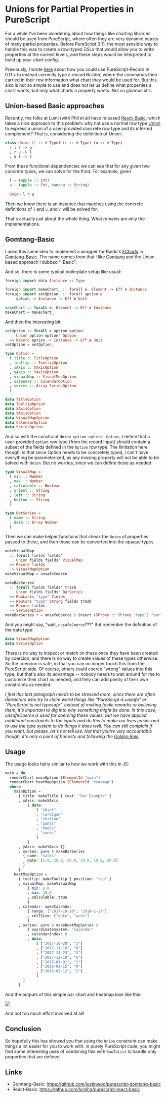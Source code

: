 # Unions for Partial Properties in PureScript

For a while I've been wondering about how things like charting libraries should be used from PureScript, where often they are very dynamic beasts of many partial properties. Before PureScript 0.11, the most sensible way to handle this was to create a row-typed DSLs that would allow you to write properties at the correct levels, and these steps would be interpreted to build up your chart config.

Previously, I wrote [here](https://qiita.com/kimagure/items/fd05ad13ee8def0fb4ed) about how you could use PureScript-Record in 0.11.x to instead correctly type a record Builder, where the commands then carried in their row information what chart they would be used for. But this also is not so simple to use and does not let us define what properties a chart wants, but only what charts a property wants. Not so glorious still.

## Union-based Basic approaches

Recently, the folks at Lumi (with Phil et al) have released [React-Basic](https://github.com/lumihq/purescript-react-basic), which takes a nice approach to this problem: why not use a normal row type [Union](https://pursuit.purescript.org/builtins/docs/Prim#t:Union) to express a union of a user-provided concrete row type and its inferred complement? That is, considering the definition of Union:

```hs
class Union (l :: # Type) (r :: # Type) (u :: # Type)
  | l r -> u
  , r u -> l
  , u l -> r
```

From these functional dependencies we can see that for any given two concrete types, we can solve for the third. For example, given

```hs
  l ~ (apple :: Int)
  u ~ (apple :: Int, banana :: String)
  
  Union l r u
```

Then we know there is an instance that matches using the concrete definitions of `l` and `u`, and `r` will be solved for.

That's actually just about the whole thing. What remains are only the implementations.

## Gomtang-Basic

I used this same idea to implement a wrapper for Baidu's [ECharts](http://echarts.baidu.com/) in [Gomtang-Basic](https://github.com/justinwoo/purescript-gomtang-basic). The name comes from that I like [Gomtang](https://en.wikipedia.org/wiki/Gomguk) and the Union-based approach I dubbed "-Basic".

And so, there is some typical boilerplate setup like usual:

```hs
foreign import data Instance :: Type

foreign import makeChart_ :: forall e. Element -> Eff e Instance
foreign import setOption_ :: forall option e
   . option -> Instance -> Eff e Unit 

makeChart :: forall e. Element -> Eff e Instance
makeChart = makeChart_
```

And then the interesting bit:

```hs
setOption :: forall e option option'
   . Union option option' Option
  => Record option -> Instance -> Eff e Unit
setOption = setOption_

type Option =
  ( title :: TitleOption
  , tooltip :: TooltipOption
  , xAxis :: XAxisOption
  , yAxis :: YAxisOption
  , visualMap :: VisualMapOption
  , calendar :: CalendarOption
  , series :: Array SeriesOption
  )

data TitleOption
data TooltipOption
data XAxisOption
data YAxisOption
data VisualMapOption
data CalendarOption
data SeriesOption
```

And so with the constraint `Union option option' Option`, I define that a user-provided `option` row type (from the record input) should contain a subset of the fields defined in the `Option` row type. The limitation here though, is that since Option needs to be concretely typed, I can't have everything be parameterized, as any missing property will not be able to be solved with `Union`. But no worries, since we can define those as needed:

```hs
type VisualMap =
  ( min :: Number
  , max :: Number
  , calculable :: Boolean
  , orient :: String
  , left :: String
  , bottom :: String
  )

type BarSeries =
  ( name :: String
  , data :: Array Number
  )
```

Then we can make helper functions that check the `Union` of properties passed to these, and then those can be converted into the opaque types.

```hs
makeVisualMap
  :: forall fields fields'
   . Union fields fields' VisualMap
  => Record fields
  -> VisualMapOption
makeVisualMap = unsafeCoerce

makeBarSeries
  :: forall fields fields' trash
   . Union fields fields' BarSeries
  => RowLacks "type" fields
  => RowCons "type" String fields trash
  => Record fields
  -> SeriesOption
makeBarSeries r = unsafeCoerce $ insert (SProxy :: SProxy "type") "bar" r
```

And you might say, "wait, `unsafeCoerce`???" But remember the definition of the data type:

```hs
data VisualMapOption
data SeriesOption
```

There is no way to inspect or match on these once they have been created by coercion, and there is no way to create values of these types otherwise. So the coercion is safe, in that you can no longer touch this from the PureScript side. Of course, others could coerce "wrong" values into this type, but that's also its advantage -- nobody needs to wait around for me to customize their chart as needed, and they can add plenty of their own constraints as needed.

*I feel this last paragraph needs to be stressed more, since there are often detractors who try to claim weird things like "PureScript is unsafe" or "PureScript is not typesafe". Instead of making facile remarks or believing them, it's important to dig into why something might be done. In this case, unsafeCoerce is used for coercing these values, but we have applied additional constraints to the inputs and do this to make our lives easier and to use the type system to do things it does well. You can still complain if you want, but please, let's not tell lies. Not that you're very accountable though, it's only a point of honesty and following the [Golden Rule](https://en.wikipedia.org/wiki/Golden_Rule).*

## Usage

The usage looks fairly similar to how we work with this in JS:

```hs
main = do
  renderChart mainOption (ElementId "main")
  renderChart heatMapOption (ElementId "heatmap")
  where
    mainOption =
      { title: makeTitle { text: "Bar Example" }
      , xAxis: makeXAxis
          { data:
              [ "shirt"
              , "cardigan"
              , "chiffon"
              , "pants"
              , "heels"
              , "socks"
              ]
          }
      , yAxis: makeYAxis {}
      , series: pure $ makeBarSeries
        { name: "sales"
        , data: [5.0, 20.0, 36.0, 10.0, 10.0, 20.0]
        }
      }
    heatMapOption =
      { tooltip: makeTooltip { position: "top" }
      , visualMap: makeVisualMap
          { min: 0.0
          , max: 10.0
          , calculable: true
          }
      , calendar: makeCalendar
          { range: ["2017-10-20", "2018-2-17"]
          , cellSize: ["auto", "auto"]
          }
      , series: pure $ makeHeatMapSeries $
          { coordinateSystem: "calendar"
          , calendarIndex: 0
          , data:
              [ ["2017-10-28", "3"]
              , ["2017-11-18", "8"]
              , ["2017-11-23", "4"]
              , ["2017-12-18", "6"]
              , ["2017-01-01", "1"]
              , ["2018-01-15", "9"]
              , ["2018-02-12", "2"]
              ]
        }
      }
```

And the outputs of this simple bar chart and heatmap look like this:

![](https://i.imgur.com/1Iess2J.png)

And not too much effort involved at all!

## Conclusion

So hopefully this has showed you that using the `Union` constraint can make things a lot easier for you to work with. In purely PureScript code, you might find some interesting uses of combining this with `RowToList` to handle only properties that are defined.

## Links

* Gomtang-Basic: https://github.com/justinwoo/purescript-gomtang-basic
* React-Basic: https://github.com/lumihq/purescript-react-basic